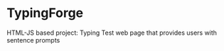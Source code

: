 # TypingForge
HTML-JS based project: Typing Test web page that provides users with sentence prompts
